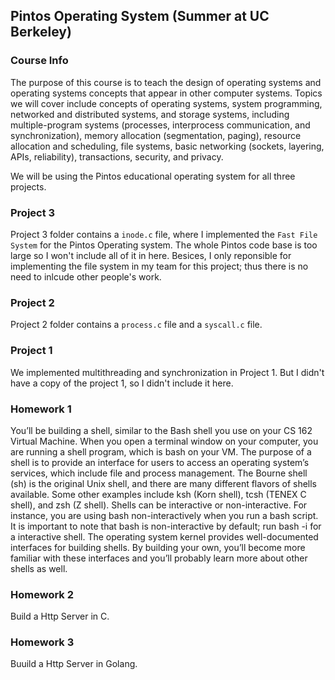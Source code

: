 ## Pintos Operating System (Summer at UC Berkeley)

### Course Info

The purpose of this course is to teach the design of operating systems and operating systems concepts that appear in other computer systems. Topics we will cover include concepts of operating systems, system programming, networked and distributed systems, and storage systems, including multiple-program systems (processes, interprocess communication, and synchronization), memory allocation (segmentation, paging), resource allocation and scheduling, file systems, basic networking (sockets, layering, APIs, reliability), transactions, security, and privacy.

We will be using the Pintos educational operating system for all three projects.


### Project 3

Project 3 folder contains a `inode.c` file, where I implemented the `Fast File System` for the Pintos Operating system.
The whole Pintos code base is too large so I won't include all of it in here. Besices, I only reponsible for implementing the file system in my team for this project; thus there is no need to inlcude other people's work.


### Project 2
Project 2 folder contains a `process.c` file and a `syscall.c` file. 


### Project 1
We implemented multithreading and synchronization in Project 1. But I didn't have a copy of the project 1, so I didn't include it here.

### Homework 1 
You’ll be building a shell, similar to the Bash shell you use on your CS 162 Virtual Machine. When you open a terminal window on your computer, you are running a shell program, which is bash on your VM. The purpose of a shell is to provide an interface for users to access an operating system’s services, which include file and process management. The Bourne shell (sh) is the original Unix shell, and there are many different flavors of shells available. Some other examples include ksh (Korn shell), tcsh (TENEX C shell), and zsh (Z shell). Shells can be interactive or non-interactive. For instance, you are using bash non-interactively when you run a bash script. It is important to note that bash is non-interactive by default; run bash -i for a interactive shell.
The operating system kernel provides well-documented interfaces for building shells. By building your own, you’ll become more familiar with these interfaces and you’ll probably learn more about other shells as well.

### Homework 2
Build a Http Server in C.

### Homework 3
Buuild a Http Server in Golang.
